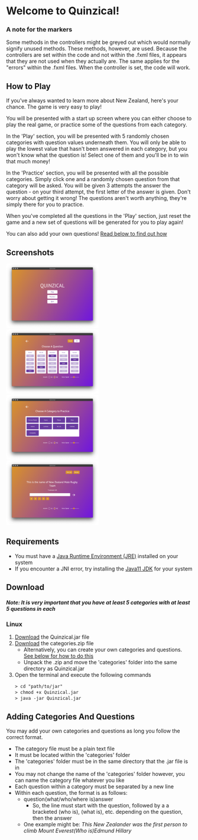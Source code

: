 # Welcome to Quinzical!

### A note for the markers
Some methods in the controllers might be greyed out which would normally signify unused methods. These methods, however, are used. Because the controllers are set within the code and not within the .fxml files, it appears that they are not used when they actually are. The same applies for the "errors" within the .fxml files. When the controller is set, the code will work.

## How to Play
If you've always wanted to learn more about New Zealand, here's your chance. The game is very easy to play!

You will be presented with a start up screen where you can either choose to play the real game, or practice some of the questions from each category. 

In the 'Play' section, you will be presented with 5 randomly chosen categories with question values underneath them. You will only be able to play the lowest value that hasn't been answered in each category, but you won't know what the question is! Select one of them and you'll be in to win that much money!

In the 'Practice' section, you will be presented with all the possible categories. Simply click one and a randomly chosen question from that category will be asked. You will be given 3 attempts the answer the question - on your third attempt, the first letter of the answer is given. Don't worry about getting it wrong! The questions aren't worth anything, they're simply there for you to practice.

When you've completed all the questions in the 'Play' section, just reset the game and a new set of questions will be generated for you to play again!

You can also add your own questions! 
[Read below to find out how](#adding-categories-and-questions)

## Screenshots
<div>
  <img src="./screenshots/start.png" alt="Start" width=49.7%/>
  <img src="./screenshots/play.png" alt="Play" width=49.7%/>
  <img src="./screenshots/practice.png" alt="Practice" width=49.7%/>
  <img src="./screenshots/question.png" alt="Question" width=49.7%/>
</div>

## Requirements
- You must have a [Java Runtime Environment (JRE)](https://www.oracle.com/java/technologies/javase-jre8-downloads.html) installed on your system
- If you encounter a JNI error, try installing the [Java11 JDK](https://www.oracle.com/java/technologies/javase-jdk11-downloads.html) for your system

## Download
##### Note: It is very important that you have at least 5 categories with at least 5 questions in each

### Linux
1. [Download](https://github.com/SOFTENG206-2020/assignment-3-and-project-team-34/raw/master/Quinzical.jar) the Quinzical.jar file
2. [Download](https://github.com/SOFTENG206-2020/assignment-3-and-project-team-34/raw/master/categories.zip) the categories.zip file
   - Alternatively, you can create your own categories and questions. [See below for how to do this](#adding-categories-and-questions)
   - Unpack the .zip and move the 'categories' folder into the same directory as Quinzical.jar
4. Open the terminal and execute the following commands
   ```
   > cd "path/to/jar"
   > chmod +x Quinzical.jar
   > java -jar Quinzical.jar
   ```

## Adding Categories And Questions
You may add your own categories and questions as long you follow the correct format.
- The category file must be a plain text file
- It must be located within the 'categories' folder
- The 'categories' folder must be in the same directory that the .jar file is in
- You may not change the name of the 'categories' folder however, you can name the category file whatever you like
- Each question within a category must be separated by a new line
- Within each question, the format is as follows:
  - question(what/who/where is)answer
    - So, the line must start with the question, followed by a a bracketed (who is), (what is), etc. depending on the question, then the answer
  - One example might be: *This New Zealander was the first person to climb Mount Everest(Who is)Edmund Hillary*

